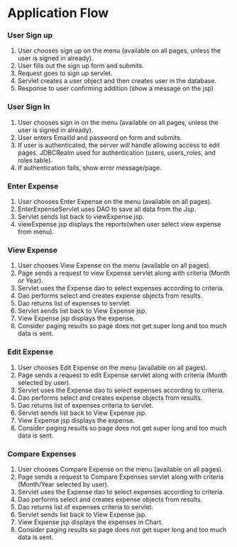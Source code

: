 # Application Flow


### User Sign up

1. User chooses sign up on the menu (available on all pages, unless the user 
is signed in already).
1. User fills out the sign up form and submits.
1. Request goes to sign up servlet.
1. Servlet creates a user object and then creates user in the database.
1. Response to user confirming addition (show a message on the jsp)

### User Sign In

1. User chooses sign in on the menu (available on all pages, unless the user 
is signed in already).
1. User enters EmailId and password on form and submits. 
1. If user is authenticated, the server will handle allowing access to edit 
pages.  JDBCRealm used for authentication (users, users_roles, and roles table).
1. If authentication fails, show error message/page.

### Enter Expense

1. User chooses Enter Expense on the menu (available on all pages).
1. EnterExpenseServlet uses DAO to save all data from the Jsp.
1. Servlet sends list back to viewExpense jsp.
1. viewExpense jsp displays the reports(when user select view expense from menu).

### View Expense
1. User chooses View Expense on the menu (available on all pages).
1. Page sends a request to view Expense servlet along with criteria 
(Month or Year).
1. Servlet uses the Expense dao to select expenses according to criteria.
1. Dao performs select and creates expense objects from results.
1. Dao returns list of expenses to servlet.
1. Servlet sends list back to View Expense jsp.
1. View Expense jsp displays the expense.
1. Consider paging results so page does not get super long and too much data 
is sent.

### Edit Expense

1. User chooses Edit Expense on the menu (available on all pages).
1. Page sends a request to edit Expense servlet along with criteria 
(Month selected by user).
1. Servlet uses the Expense dao to select expenses according to criteria.
1. Dao performs select and creates expense objects from results.
1. Dao returns list of expenses criteria to servlet.
1. Servlet sends list back to View Expense jsp.
1. View Expense jsp displays the expense.
1. Consider paging results so page does not get super long and too much data 
is sent.

### Compare Expenses

1. User chooses Compare Expense on the menu (available on all pages).
1. Page sends a request to Compare Expenses servlet along with criteria 
(Month/Year selected by user).
1. Servlet uses the Expense dao to select expenses according to criteria.
1. Dao performs select and creates expense objects from results.
1. Dao returns list of expenses criteria to servlet.
1. Servlet sends list back to View Expense jsp.
1. View Expense jsp displays the expenses in Chart.
1. Consider paging results so page does not get super long and too much data 
is sent.









 